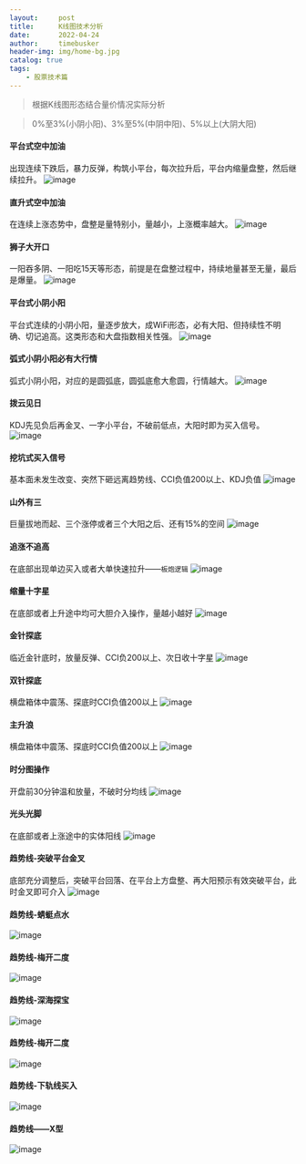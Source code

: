 ```yaml
---
layout:     post
title:      K线图技术分析
date:       2022-04-24
author:     timebusker
header-img: img/home-bg.jpg
catalog: true
tags:
    - 股票技术篇
---  
```


> 根据K线图形态结合量价情况实际分析

> 0%至3%(小阴小阳)、3%至5%(中阴中阳)、5%以上(大阴大阳)

#### 平台式空中加油
出现连续下跌后，暴力反弹，构筑小平台，每次拉升后，平台内缩量盘整，然后继续拉升。
![image](/img/reader/jsxt/timebusker_20220424232854.jpg)  

#### 直升式空中加油
在连续上涨态势中，盘整是量特别小，量越小，上涨概率越大。
![image](/img/reader/jsxt/timebusker_20220424233613.jpg)  


#### 狮子大开口
一阳吞多阴、一阳吃15天等形态，前提是在盘整过程中，持续地量甚至无量，最后是爆量。
![image](/img/reader/jsxt/timebusker_20220424233640.jpg)  


#### 平台式小阴小阳
平台式连续的小阴小阳，量逐步放大，成WiFi形态，必有大阳、但持续性不明确、切记追高。这类形态和大盘指数相关性强。
![image](/img/reader/jsxt/timebusker_20220424233948.jpg)  


#### 弧式小阴小阳必有大行情
弧式小阴小阳，对应的是圆弧底，圆弧底愈大愈圆，行情越大。
![image](/img/reader/jsxt/timebusker_20220424234048.jpg)  


#### 拨云见日
KDJ先见负后再金叉、一字小平台，不破前低点，大阳时即为买入信号。
![image](/img/reader/jsxt/timebusker_20220424234549.jpg)  


#### 挖坑式买入信号
基本面未发生改变、突然下砸远离趋势线、CCI负值200以上、KDJ负值
![image](/img/reader/jsxt/timebusker_20220424235923.jpg)  


#### 山外有三
巨量拔地而起、三个涨停或者三个大阳之后、还有15%的空间
![image](/img/reader/jsxt/timebusker_20220425000051.jpg)  


#### 追涨不追高
在底部出现单边买入或者大单快速拉升——`板炮逻辑`
![image](/img/reader/jsxt/timebusker_20220425000252.jpg)  


#### 缩量十字星
在底部或者上升途中均可大胆介入操作，量越小越好
![image](/img/reader/jsxt/timebusker_20220425000459.jpg)  


#### 金针探底
临近金针底时，放量反弹、CCI负200以上、次日收十字星
![image](/img/reader/jsxt/timebusker_20220425000621.jpg)  


#### 双针探底
横盘箱体中震荡、探底时CCI负值200以上
![image](/img/reader/jsxt/timebusker_20220425000910.jpg)  


#### 主升浪
横盘箱体中震荡、探底时CCI负值200以上
![image](/img/reader/jsxt/timebusker_20220425001214.jpg)  


#### 时分图操作
开盘前30分钟温和放量，不破时分均线
![image](/img/reader/jsxt/timebusker_20220425001353.jpg)  


#### 光头光脚
在底部或者上涨途中的实体阳线
![image](/img/reader/jsxt/timebusker_20220425001534.jpg)  


#### 趋势线-突破平台金叉
底部充分调整后，突破平台回落、在平台上方盘整、再大阳预示有效突破平台，此时金叉即可介入
![image](/img/reader/jsxt/timebusker_20220425001719.jpg)  


#### 趋势线-蜻蜓点水
![image](/img/reader/jsxt/timebusker_20220425001948.jpg)  


#### 趋势线-梅开二度
![image](/img/reader/jsxt/timebusker_20220425002039.jpg)  



#### 趋势线-深海探宝
![image](/img/reader/jsxt/timebusker_20220425002233.jpg)  



#### 趋势线-梅开二度
![image](/img/reader/jsxt/timebusker_20220425002039.jpg)  



#### 趋势线-下轨线买入
![image](/img/reader/jsxt/timebusker_20220425002300.jpg)  



#### 趋势线——X型
![image](/img/reader/jsxt/timebusker_20220425002357.jpg)  